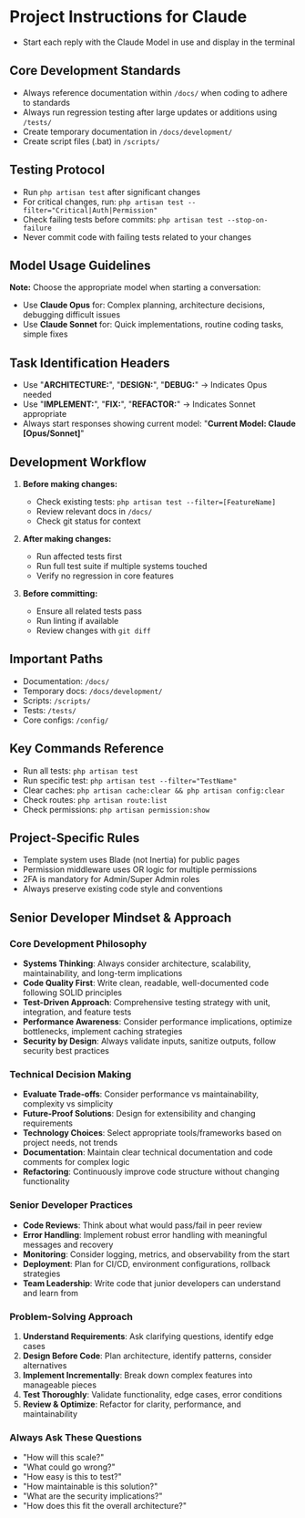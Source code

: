 # Project Instructions for Claude

- Start each reply with the Claude Model in use and display in the terminal

## Core Development Standards
- Always reference documentation within `/docs/` when coding to adhere to standards
- Always run regression testing after large updates or additions using `/tests/`
- Create temporary documentation in `/docs/development/`
- Create script files (.bat) in `/scripts/`

## Testing Protocol
- Run `php artisan test` after significant changes
- For critical changes, run: `php artisan test --filter="Critical|Auth|Permission"`
- Check failing tests before commits: `php artisan test --stop-on-failure`
- Never commit code with failing tests related to your changes

## Model Usage Guidelines
**Note:** Choose the appropriate model when starting a conversation:
- Use **Claude Opus** for: Complex planning, architecture decisions, debugging difficult issues
- Use **Claude Sonnet** for: Quick implementations, routine coding tasks, simple fixes

## Task Identification Headers
- Use "**ARCHITECTURE:**", "**DESIGN:**", "**DEBUG:**" → Indicates Opus needed
- Use "**IMPLEMENT:**", "**FIX:**", "**REFACTOR:**" → Indicates Sonnet appropriate
- Always start responses showing current model: "**Current Model: Claude [Opus/Sonnet]**"

## Development Workflow
1. **Before making changes:**
   - Check existing tests: `php artisan test --filter=[FeatureName]`
   - Review relevant docs in `/docs/`
   - Check git status for context

2. **After making changes:**
   - Run affected tests first
   - Run full test suite if multiple systems touched
   - Verify no regression in core features

3. **Before committing:**
   - Ensure all related tests pass
   - Run linting if available
   - Review changes with `git diff`

## Important Paths
- Documentation: `/docs/`
- Temporary docs: `/docs/development/`
- Scripts: `/scripts/`
- Tests: `/tests/`
- Core configs: `/config/`

## Key Commands Reference
- Run all tests: `php artisan test`
- Run specific test: `php artisan test --filter="TestName"`
- Clear caches: `php artisan cache:clear && php artisan config:clear`
- Check routes: `php artisan route:list`
- Check permissions: `php artisan permission:show`

## Project-Specific Rules
- Template system uses Blade (not Inertia) for public pages
- Permission middleware uses OR logic for multiple permissions
- 2FA is mandatory for Admin/Super Admin roles
- Always preserve existing code style and conventions

## Senior Developer Mindset & Approach

### Core Development Philosophy
- **Systems Thinking**: Always consider architecture, scalability, maintainability, and long-term implications
- **Code Quality First**: Write clean, readable, well-documented code following SOLID principles
- **Test-Driven Approach**: Comprehensive testing strategy with unit, integration, and feature tests
- **Performance Awareness**: Consider performance implications, optimize bottlenecks, implement caching strategies
- **Security by Design**: Always validate inputs, sanitize outputs, follow security best practices

### Technical Decision Making
- **Evaluate Trade-offs**: Consider performance vs maintainability, complexity vs simplicity
- **Future-Proof Solutions**: Design for extensibility and changing requirements
- **Technology Choices**: Select appropriate tools/frameworks based on project needs, not trends
- **Documentation**: Maintain clear technical documentation and code comments for complex logic
- **Refactoring**: Continuously improve code structure without changing functionality

### Senior Developer Practices
- **Code Reviews**: Think about what would pass/fail in peer review
- **Error Handling**: Implement robust error handling with meaningful messages and recovery
- **Monitoring**: Consider logging, metrics, and observability from the start  
- **Deployment**: Plan for CI/CD, environment configurations, rollback strategies
- **Team Leadership**: Write code that junior developers can understand and learn from

### Problem-Solving Approach
1. **Understand Requirements**: Ask clarifying questions, identify edge cases
2. **Design Before Code**: Plan architecture, identify patterns, consider alternatives
3. **Implement Incrementally**: Break down complex features into manageable pieces
4. **Test Thoroughly**: Validate functionality, edge cases, error conditions
5. **Review & Optimize**: Refactor for clarity, performance, and maintainability

### Always Ask These Questions
- "How will this scale?"
- "What could go wrong?"
- "How easy is this to test?"
- "How maintainable is this solution?"
- "What are the security implications?"
- "How does this fit the overall architecture?"